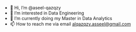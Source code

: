 - 👋 Hi, I’m @aseel-qazqzy
- 👀 I’m interested in Data Engineering
- 🌱 I’m currently doing my Master in Data Analytics
- 📫 How to reach me via email alqazqzy.asseel@gmail.com

<!---
aseel-qazqzy/aseel-qazqzy is a ✨ special ✨ repository because its `README.md` (this file) appears on your GitHub profile.
You can click the Preview link to take a look at your changes.
--->
